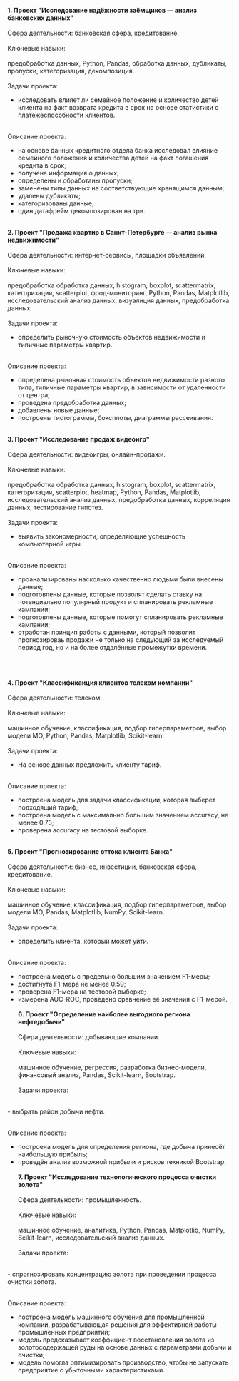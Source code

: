 **1. Проект "Исследование надёжности заёмщиков — анализ банковских данных"**
<br><br>Сфера деятельности: банковская сфера, кредитование.
<br><br>Ключевые навыки: <br><br>предобработка данных, Python, Pandas, обработка данных, дубликаты, пропуски, категоризация, декомпозиция.
<br><br>Задачи проекта:
<br>
- исследовать влияет ли семейное положение и количество детей клиента на факт возврата кредита в срок на основе статистики о платёжеспособности клиентов.<br><br>

Описание проекта:<br>
- на основе данных кредитного отдела банка исследовал влияние семейного положения и количества детей на факт погашения кредита в срок;
- получена информация о данных;
- определены и обработаны пропуски;
- заменены типы данных на соответствующие хранящимся данным;
- удалены дубликаты;
- категоризованы данные;
- один датафрейм декомпозирован на три.
<br><br>

**2. Проект "Продажа квартир в Санкт-Петербурге — анализ рынка недвижимости"**
<br><br>Сфера деятельности: интернет-сервисы, площадки объявлений.
<br><br>Ключевые навыки: <br><br>предобработка обработка данных, histogram, boxplot, scattermatrix,
категоризация, scatterplot,  фрод-мониторинг, Python, Pandas, Matplotlib, исследовательский анализ данных, визуалиция данных, предобработка данных.
<br><br>Задачи проекта:
<br>
- определить рыночную стоимость объектов недвижимости и типичные параметры квартир.<br><br>

Описание проекта:<br>
- определена рыночная стоимость объектов недвижимости разного типа, типичные параметры квартир, в зависимости от удаленности от центра;
- проведена предобработка данных;
- добавлены новые данные;
- построены гистограммы, боксплоты, диаграммы рассеивания.
<br><br>

**3. Проект "Исследование продаж видеоигр"**
<br><br>Сфера деятельности: видеоигры, онлайн-продажи.
<br><br>Ключевые навыки: <br><br>предобработка обработка данных, histogram, boxplot, scattermatrix,
категоризация, scatterplot,  heatmap, Python, Pandas, Matplotlib, исследовательский анализ данных, предобработка данных, корреляция данных, тестирование гипотез.
<br><br>Задачи проекта:
<br>
- выявить закономерности, определяющие успешность компьютерной игры.<br><br>

Описание проекта:<br>
- проанализированы насколько качественно людьми были внесены данные;
- подготовлены данные, которые позволят сделать ставку на потенциально популярный продукт и спланировать рекламные кампании;
- подготовлены данные, которые помогут спланировать рекламные кампании;
- отработан принцип работы с данными, который позволит прогнозироваь продажи не только на следующий за исследуемый период год, но и на более отдалённые промежутки времени.
<br>
<br>

**4. Проект "Классификаиция клиентов телеком компании"**
<br><br>Сфера деятельности: телеком.
<br><br>Ключевые навыки: <br><br>машинное обучение, классификация, подбор гиперпараметров, выбор модели МО, Python, Pandas, Matplotlib, Scikit-learn.
<br><br>Задачи проекта:
<br>
- На основе данных предложить клиенту тариф.<br><br>

Описание проекта:<br>
- построена модель для задачи классификации, которая выберет подходящий тариф;
- построена модель с максимально большим значением accuracy, не менее 0.75;
- проверена accuracy на тестовой выборке.
   <br><br>
   
**5. Проект "Прогнозирование оттока клиента Банка"**
<br><br>Сфера деятельности: бизнес, инвестиции, банковская сфера, кредитование.
<br><br>Ключевые навыки: <br><br>машинное обучение, классификация, подбор гиперпараметров, выбор модели МО, Pandas, Matplotlib, NumPy, Scikit-learn.
<br><br>Задачи проекта:
<br>
- определить клиента, который может уйти.<br><br>

Описание проекта:<br>
- построена модель с предельно большим значением F1-меры;
- достигнута F1-мера не менее 0.59;
- проверена F1-мера на тестовой выборке;
- измерена AUC-ROC, проведено сравнение её значения с F1-мерой.
<br><br>
**6. Проект "Определение наиболее выгодного региона нефтедобычи"**
<br><br>Сфера деятельности: добывающие компании.
<br><br>Ключевые навыки: <br><br>машинное обучение, регрессия, разработка бизнес-модели, финансовый анализ, Pandas, Scikit-learn, Bootstrap.
<br><br>Задачи проекта:
<br>
- выбрать район добычи нефти.<br><br>

Описание проекта:<br>
- построена модель для определения региона, где добыча принесёт наибольшую прибыль;
- проведён анализ возможной прибыли и рисков техникой Bootstrap.
<br><br>
**7. Проект "Исследование технологического процесса очистки золота"**
<br><br>Сфера деятельности: промышленность.
<br><br>Ключевые навыки: <br><br>машинное обучение, аналитика, Python, Pandas, Matplotlib, NumPy, Scikit-learn, исследовательский анализ данных.
<br><br>Задачи проекта:
<br>
- cпрогнозировать концентрацию золота при проведении процесса очистки золота.<br><br>

Описание проекта:<br>
- построена модель машинного обучения для промышленной компании, разрабатывающая решения для эффективной работы промышленных предприятий;
- модель предсказывает коэффициент восстановления золота из золотосодержащей руды на основе данных с параметрами добычи и очистки;
- модель помогла оптимизировать производство, чтобы не запускать предприятие с убыточными характеристиками.
